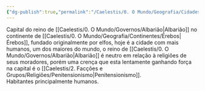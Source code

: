 ```yaml
---
{"dg-publish":true,"permalink":"/Caelestis/0. O Mundo/Geografia/Cidades/Alvorada/","updated":"2025-06-22T08:12:28.190-03:00"}
---
```


Capital do reino de [[Caelestis/0. O Mundo/Governos/Albarião\|Albarião]] no continente de [[Caelestis/0. O Mundo/Geografia/Continentes/Érebos\|Érebos]], fundado originalmente por elfos, hoje é a cidade com mais humanos, um dos maiores do mundo, o reino de [[Caelestis/0. O Mundo/Governos/Albarião\|Albarião]] é neutro em relação à religiões de seus moradores, porém uma crença que esta lentamente ganhando força na capital é o [[Caelestis/2. Facções e Grupos/Religiões/Penitensionismo\|Penitensionismo]]. Habitantes principalmente humanos.
